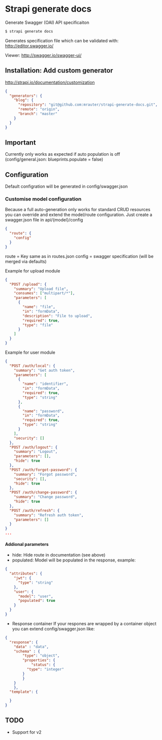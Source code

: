 # Strapi generate docs

Generate Swagger (OAI) API specificaiton

```bash
$ strapi generate docs
```

Generates specification file which can be validated with: http://editor.swagger.io/

Viewer: http://swagger.io/swagger-ui/

## Installation: Add custom generator
http://strapi.io/documentation/customization
```json
{
  "generators": {
    "blog": {
      "repository": "git@github.com:mrauter/strapi-generate-docs.git",
      "remote": "origin",
      "branch": "master"
    }
  }
}
```

## Important
Currently only works as expected if auto population is off (config/general.json: blueprints.populate = false)

## Configuration
Default configration will be generated in config/swagger.json

### Customise model configuration
Because a full auto-generation only works for standard CRUD resources you can override and extend the model/route configuration. Just create a swagger.json file in api/{model}/config

```json
{
  "route": {
    "config"
  }
}
```

route = Key same as in routes.json
config = swagger specification (will be merged via defaults)

Example for upload module
```json
{
  "POST /upload": {
    "summary": "Upload file",
    "consumes": ["multipart/*"],
    "parameters": [
      {
        "name": "file",
        "in": "formData",
        "description": "File to upload",
        "required": true,
        "type": "file"
      }
    ]
  }
}
```

Example for user module
```json
{
  "POST /auth/local": {
    "summary": "Get auth token",
    "parameters": [
      {
        "name": "identifier",
        "in": "formData",
        "required": true,
        "type": "string"
      },
      {
        "name": "password",
        "in": "formData",
        "required": true,
        "type": "string"
      }
    ],
    "security": []
  },
  "POST /auth/logout": {
    "summary": "Logout",
    "parameters": [],
    "hide": true
  },
  "POST /auth/forgot-password": {
    "summary": "Forgot password",
    "security": [],
    "hide": true
  },
  "POST /auth/change-password": {
    "summary": "Change password",
    "hide": true
  },
  "POST /auth/refresh": {
    "summary": "Refresh auth token",
    "parameters": []
  }
}
...
```

#### Addional parameters
* hide: Hide route in documentation (see above)
* populated: Model will be populated in the response, example:
```json
{
  "attributes": {
    "jwt": {
      "type": "string"
    },
    "user": {
      "model": "user",
      "populated": true
    }
  }
}
```
* Response container
If your respones are wrapped by a container object you can extend config/swagger.json like:
```json
{
  "response": {
    "data" : "data",
    "schema" : {
  		"type": "object",
  		"properties": {
  			"status": {
          "type": "integer"
        }
  		}
  	}
	},
  "template": {

  }
}
```

## TODO
* Support for v2

